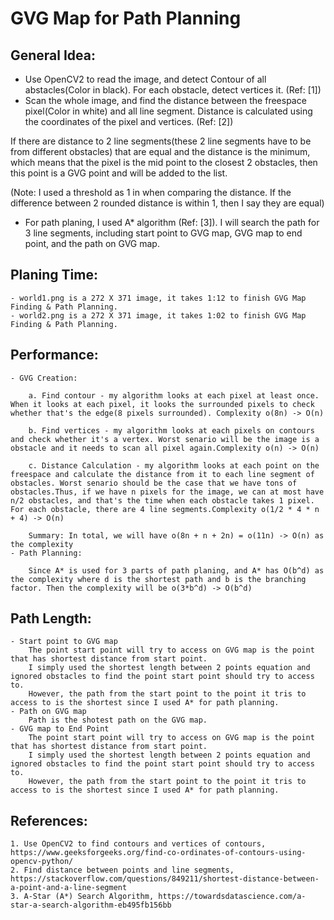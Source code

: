 # GVG Map for Path Planning

## General Idea:
- Use OpenCV2 to read the image, and detect Contour of all abstacles(Color in black). For each obstacle, detect vertices it. (Ref: [1])
- Scan the whole image, and find the distance between the freespace pixel(Color in white) and all line segment. Distance is calculated using the coordinates of the pixel and vertices. (Ref: [2])

If there are distance to 2 line segments(these 2 line segments have to be from different obstacles) that are equal and the distance is the minimum, which means that the pixel is the mid point to the closest 2 obstacles, then this point is a GVG point and will be added to the list.

(Note: I used a threshold as 1 in when comparing the distance. If the difference between 2 rounded distance is within 1, then I say they are equal)

- For path planing, I used A* algorithm (Ref: [3]). I will search the path for 3 line segments, including start point to GVG map, GVG map to end point, and the path on GVG map. 

## Planing Time:
	- world1.png is a 272 X 371 image, it takes 1:12 to finish GVG Map Finding & Path Planning.
	- world2.png is a 272 X 371 image, it takes 1:02 to finish GVG Map Finding & Path Planning.

## Performance:
	- GVG Creation:
	
		a. Find contour - my algorithm looks at each pixel at least once. When it looks at each pixel, it looks the surrounded pixels to check whether that's the edge(8 pixels surrounded). Complexity o(8n) -> O(n)
		
		b. Find vertices - my algorithm looks at each pixels on contours and check whether it's a vertex. Worst senario will be the image is a obstacle and it needs to scan all pixel again.Complexity o(n) -> O(n)
		
		c. Distance Calculation - my algorithm looks at each point on the freespace and calculate the distance from it to each line segment of obstacles. Worst senario should be the case that we have tons of obstacles.Thus, if we have n pixels for the image, we can at most have n/2 obstacles, and that's the time when each obstacle takes 1 pixel. For each obstacle, there are 4 line segments.Complexity o(1/2 * 4 * n + 4) -> O(n)
		
		Summary: In total, we will have o(8n + n + 2n) = o(11n) -> O(n) as the complexity
	- Path Planning:
	
		Since A* is used for 3 parts of path planing, and A* has O(b^d) as the complexity where d is the shortest path and b is the branching factor. Then the complexity will be o(3*b^d) -> O(b^d)

## Path Length:
	- Start point to GVG map
		The point start point will try to access on GVG map is the point that has shortest distance from start point. 
		I simply used the shortest length between 2 points equation and ignored obstacles to find the point start point should try to access to.
		However, the path from the start point to the point it tris to access to is the shortest since I used A* for path planning.
	- Path on GVG map
		Path is the shotest path on the GVG map.
	- GVG map to End Point
		The point start point will try to access on GVG map is the point that has shortest distance from start point. 
		I simply used the shortest length between 2 points equation and ignored obstacles to find the point start point should try to access to.
		However, the path from the start point to the point it tris to access to is the shortest since I used A* for path planning.

## References:
	1. Use OpenCV2 to find contours and vertices of contours, https://www.geeksforgeeks.org/find-co-ordinates-of-contours-using-opencv-python/
	2. Find distance between points and line segments, https://stackoverflow.com/questions/849211/shortest-distance-between-a-point-and-a-line-segment
	3. A-Star (A*) Search Algorithm, https://towardsdatascience.com/a-star-a-search-algorithm-eb495fb156bb
